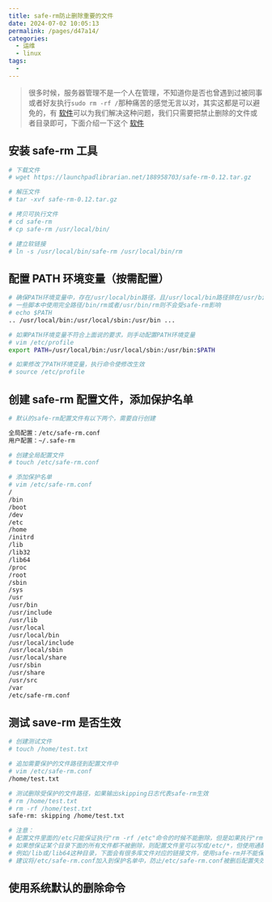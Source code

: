 ```yaml
---
title: safe-rm防止删除重要的文件
date: 2024-07-02 10:05:13
permalink: /pages/d47a14/
categories:
  - 运维
  - linux
tags:
  - 
---
```


> 很多时候，服务器管理不是一个人在管理，不知道你是否也曾遇到过被同事或者好友执行`sudo rm -rf /`那种痛苦的感觉无言以对，其实这都是可以避免的，有 [软件](https://www.myfreax.com/safe-rm/#)可以为我们解决这种问题，我们只需要把禁止删除的文件或者目录即可，下面介绍一下这个 [软件](https://www.myfreax.com/safe-rm/#)

## 安装 safe-rm 工具

```bash
# 下载文件
# wget https://launchpadlibrarian.net/188958703/safe-rm-0.12.tar.gz

# 解压文件
# tar -xvf safe-rm-0.12.tar.gz

# 拷贝可执行文件
# cd safe-rm
# cp safe-rm /usr/local/bin/

# 建立软链接
# ln -s /usr/local/bin/safe-rm /usr/local/bin/rm

```

## 配置 PATH 环境变量（按需配置）

```bash
# 确保PATH环境变量中，存在/usr/local/bin路径，且/usr/local/bin路径排在/usr/bin路径前面
# 一些脚本中使用完全路径/bin/rm或者/usr/bin/rm则不会受safe-rm影响
# echo $PATH
.. /usr/local/bin:/usr/local/sbin:/usr/bin ...

# 如果PATH环境变量不符合上面说的要求，则手动配置PATH环境变量
# vim /etc/profile
export PATH=/usr/local/bin:/usr/local/sbin:/usr/bin:$PATH

# 如果修改了PATH环境变量，执行命令使修改生效
# source /etc/profile

```

## 创建 safe-rm 配置文件，添加保护名单

```bash
# 默认的safe-rm配置文件有以下两个，需要自行创建

全局配置：/etc/safe-rm.conf
用户配置：~/.safe-rm

# 创建全局配置文件
# touch /etc/safe-rm.conf

# 添加保护名单
# vim /etc/safe-rm.conf
/
/bin
/boot
/dev
/etc
/home
/initrd
/lib
/lib32
/lib64
/proc
/root
/sbin
/sys
/usr
/usr/bin
/usr/include
/usr/lib
/usr/local
/usr/local/bin
/usr/local/include
/usr/local/sbin
/usr/local/share
/usr/sbin
/usr/share
/usr/src
/var
/etc/safe-rm.conf

```

## 测试 save-rm 是否生效

```bash
# 创建测试文件
# touch /home/test.txt

# 追加需要保护的文件路径到配置文件中
# vim /etc/safe-rm.conf
/home/test.txt

# 测试删除受保护的文件路径，如果输出skipping日志代表safe-rm生效
# rm /home/test.txt
# rm -rf /home/test.txt
safe-rm: skipping /home/test.txt

# 注意：
# 配置文件里面的/etc只能保证执行"rm -rf /etc"命令的时候不能删除，但是如果执行"rm -rf /etc/app"，还是可以删除app文件的
# 如果想保证某个目录下面的所有文件都不被删除，则配置文件里可以写成/etc/*，但使用通配符的方式无法避免/etc目录下链接文件被删除
# 例如/lib或/lib64这种目录，下面会有很多库文件对应的链接文件，使用safe-rm并不能保护链接文件被删除
# 建议将/etc/safe-rm.conf加入到保护名单中，防止/etc/safe-rm.conf被删后配置失效

```

## 使用系统默认的删除命令

```bash

```
